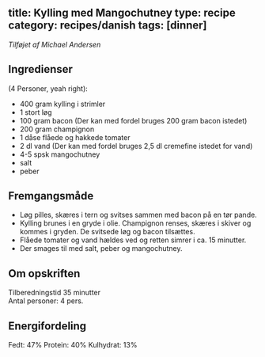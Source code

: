 title: Kylling med Mangochutney
type: recipe
category: recipes/danish
tags: [dinner]
---
*Tilføjet af Michael Andersen*

Ingredienser
------------
(4 Personer, yeah right):

 * 400 gram kylling i strimler
 * 1 stort løg
 * 100 gram bacon (Der kan med fordel bruges 200 gram bacon istedet)
 * 200 gram champignon
 * 1 dåse flåede og hakkede tomater
 * 2 dl vand (Der kan med fordel bruges 2,5 dl cremefine istedet for vand)
 * 4-5 spsk mangochutney
 * salt
 * peber

Fremgangsmåde
-------------
  * Løg pilles, skæres i tern og svitses sammen med bacon på en tør pande.
  * Kylling brunes i en gryde i olie. Champignon renses, skæres i skiver og kommes i gryden. De svitsede løg og bacon tilsættes.
  * Flåede tomater og vand hældes ved og retten simrer i ca. 15 minutter.
  * Der smages til med salt, peber og mangochutney.
	  	
Om opskriften
-------------
Tilberedningstid 35 minutter<br/>Antal personer: 4 pers.

Energifordeling
---------------
Fedt: 47%
Protein: 40%
Kulhydrat: 13%
